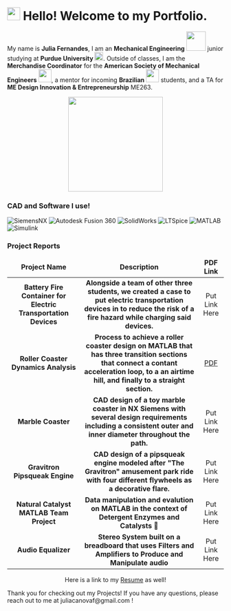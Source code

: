 <h1><img src="https://slackmojis.com/emojis/19241-gears/download" width="30"/> Hello! Welcome to my Portfolio.</h1>

<p>My name is <b>Julia Fernandes</b>, I am an <b>Mechanical Engineering</b> <img src="https://i1.wp.com/engineering.purdue.edu/fsae/wordpress/wp-content/uploads/2017/12/ME_Logo_Transparent.png?fit=600%2C375&ssl=1" width="45"/> junior studying at <b> Purdue University </b> <img src="https://th.bing.com/th/id/OIP.HVoFmkb7c2pCG_vv1IoiKQHaHa?w=172&h=180&c=7&r=0&o=5&pid=1.7" width="20"/>. Outside of classes, I am the <b>Merchandise Coordinator</b> for the <b>American Society of Mechanical Engineers</b> <img src="https://th.bing.com/th/id/R.4481043ca9ed3b6c2eab1d0122d6d098?rik=K4IWQwOAzhUbzA&riu=http%3a%2f%2forg.osu.edu%2fasme%2ffiles%2f2018%2f03%2fasme-1oam7it-752x440.png&ehk=Mu50rS%2be2A9hwyRfle%2b243z3OX11L2Sy1ehrW1lecA8%3d&risl=&pid=ImgRaw&r=0&sres=1&sresct=1" width="30"/>, a mentor for incoming <b>Brazilian</b> <img src="https://th.bing.com/th/id/R.0b01ddb3f8dd9cda3169feaf887a54dc?rik=wJWTbFcpaJODJw&riu=http%3a%2f%2fglobalsherpa.org%2fwp-content%2fuploads%2f2012%2f02%2fbrazil-flag.jpg&ehk=XEvE2eknYIm6ZSEb6mZsy47sx%2bcBQqsi5cQrmg6zHc8%3d&risl=&pid=ImgRaw&r=0" width="30"/> students, and a TA for <b>ME Design Innovation & Entrepreneurship</b> ME263. 
  
<p align="center"> <img src="https://www.bing.com/th/id/OGC.320b17ddb643a885c878274a83974254?pid=1.7&rurl=https%3a%2f%2fmedia1.tenor.com%2fimages%2f320b17ddb643a885c878274a83974254%2ftenor.gif%3fitemid%3d10256301&ehk=6fJGZpAeb5fvI5AE%2bRzR0Fya5mfX1SnHDctZPMGD8fg%3d" width="220"/></p>

<h3>CAD and Software I use!</h3>
<p>
  <img alt="SiemensNX" src="https://img.shields.io/badge/Siemens NX-099?logo=siemens&logoColor=fff&style=for-the-badge" />
  <img alt="Autodesk Fusion 360" src="https://img.shields.io/badge/Autodesk Fusion 360-000?logo=autodesk&logoColor=fff&style=for-the-badge" /> 
  <img alt="SolidWorks" src="https://img.shields.io/badge/SolidWorks-FF0000?logo=solid&logoColor=fff&style=for-the-badge" />
  <img alt="LTSpice" src="https://img.shields.io/badge/LTspice-900028?logo=ltspice&logoColor=fff&style=for-the-badge" />
  <img alt="MATLAB" src="https://img.shields.io/badge/MATLAB-09B6A2?logo=codeium&logoColor=fff&style=for-the-badge" alt="Codeium Badge" />
  <img alt="Simulink" src="https://img.shields.io/badge/Simulink-77E8B9?logo=stimulus&logoColor=000&style=for-the-badge" />
</p>
<h3>Project Reports</h3>
<table>
  <thead align="center">
      <td><b>Project Name</b></td>
      <td><b>Description</b></td>
      <td><b>PDF Link</b></td>
  </thead>
  <tbody>
    <tr>
      <td align="center"> <b>Battery Fire Container for Electric Transportation Devices</b></td>
      <td align="center"><b>Alongside a team of other three students, we created a case to put electric transportation devices in to reduce the risk of a fire hazard while charging said devices.</b></td>
      <td align="center">Put Link Here</td>
    </tr>
    <tr>
      <td align="center"> <b>Roller Coaster Dynamics Analysis</b></td>
      <td align="center"><b>Process to achieve a roller coaster design on MATLAB that has three transition sections that connect a contant acceleration loop, to a an airtime hill, and finally to a straight section.</b></td>
      <td align="center"><a href="https://drive.google.com/file/d/1uzxz8KX7Bqr7MV6KBKUzBV37WZ7DhOQ3/view?usp=sharing" target="_blank">PDF</a></td>
    </tr>
	  <tr>
      <td align="center"> <b>Marble Coaster</b></td>
      <td align="center"><b>CAD design of a toy marble coaster in NX Siemens with several design requirements including a consistent outer and inner diameter throughout the path.</b></td>
      <td align="center">Put Link Here</td>
    </tr>
    <tr>
      <td align="center"> <b>Gravitron Pipsqueak Engine</b></td>
      <td align="center"><b>CAD design of a pipsqueak engine modeled after "The Gravitron" amusement park ride with four different flywheels as a decorative flare.</b></td>
      <td align="center">Put Link Here</td>
    </tr>
    <tr>
      <td align="center"> <b>Natural Catalyst MATLAB Team Project</b></td>
      <td align="center"><b> Data manipulation and evalution on MATLAB in the context of Detergent Enzymes and Catalysts 🧼 </b></td>
      <td align="center">Put Link Here</td>
    </tr>
    <tr>
      <td align="center"> <b>Audio Equalizer</b></td>
      <td align="center"><b>Stereo System built on a breadboard that uses Filters and Amplifiers to Produce and Manipulate audio</b></td>
      <td align="center">Put Link Here</td>
    </tr>
  </tbody>
</table>

<p align="center">  Here is a link to my <a href="https://th.bing.com/th/id/OIP.q7hrrlJmYEnTavqubhP6fwHaE8?w=242&h=180&c=7&r=0&o=5&dpr=1.3&pid=1.7">Resume</a> as well! </p>

<p> Thank you for checking out my Projects! If you have any questions, please reach out to me at juliacanovaf@gmail.com !</p>
